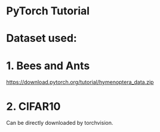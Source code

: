 # PyTorch Tutorial

# Dataset used:

# 1. Bees and Ants
https://download.pytorch.org/tutorial/hymenoptera_data.zip

# 2. CIFAR10
Can be directly downloaded by torchvision.
